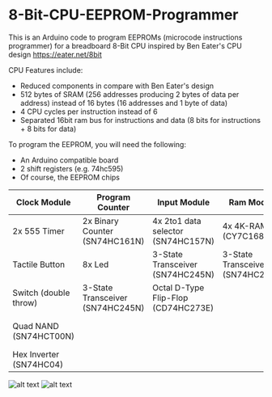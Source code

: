 # 8-Bit-CPU-EEPROM-Programmer
This is an Arduino code to program EEPROMs (microcode instructions programmer) for a breadboard 8-Bit CPU inspired by Ben Eater's CPU design https://eater.net/8bit

CPU Features include:
* Reduced components in compare with Ben Eater's design
* 512 bytes of SRAM (256 addresses producing 2 bytes of data per address) instead of 16 bytes (16 addresses and 1 byte of data)
* 4 CPU cycles per instruction instead of 6
* Separated 16bit ram bus for instructions and data  (8 bits for instructions + 8 bits for data)


To program the EEPROM, you will need the following:
* An Arduino compatible board
* 2 shift registers (e.g. 74hc595)
* Of course, the EEPROM chips

| Clock Module| Program Counter| Input Module | Ram Module | Logic Control | Registers (A&B) | ALU | Display Module | Input Module |
|------------|------------|-----|-------------|------------|----|-----------|------------|-----|
| 2x 555 Timer |2x Binary Counter (SN74HC161N) | 4x  2to1 data selector (SN74HC157N) | 4x 4K-RAM (CY7C168A) | Binary Counter (SN74HC161N) | Quad AND (SN74HC08N) |  2x Binary Adder (CD74HC283E) | 555 Timer | Octal D-Type Flip-Flop (CD74HC273E) |
| Tactile Button | 8x Led | 3-State Transceiver (SN74HC245N) | 3-State Transceiver (SN74HC245N) | 2x EEPROM (AT28C64B-15PU) | 2x  3-State Transceiver (SN74HC245N) | 2x Quad XOR (SN74HC86N) | Binary Counter (SN74HC161N) | Hex Inverter (SN74HC04) |
| Switch (double throw) | 3-State Transceiver (SN74HC245N) | Octal D-Type Flip-Flop (CD74HC273E) | | 16x Led | 2x Octal D-Type Flip-Flop (CD74HC273E) | 3-State Transceiver (SN74HC245N) | 2x  2-to-4 Line Decoder (CD74HC139E) | Tactile Button |
| Quad NAND (SN74HCT00N) | | | | | | | EEPROM (AT28C64B-15PU) | 3x 8-DIP Switch|
| Hex Inverter (SN74HC04) | | | | | | |4x 7-seg display | |

![alt text](https://github.com/HA4ever37/8-Bit-CPU-EERPOM-Prorammer/blob/master/IMG_20191224_224308.jpg)
![alt text](https://github.com/HA4ever37/8-Bit-CPU-EERPOM-Prorammer/blob/master/IMG_20200111_134529.jpg)
